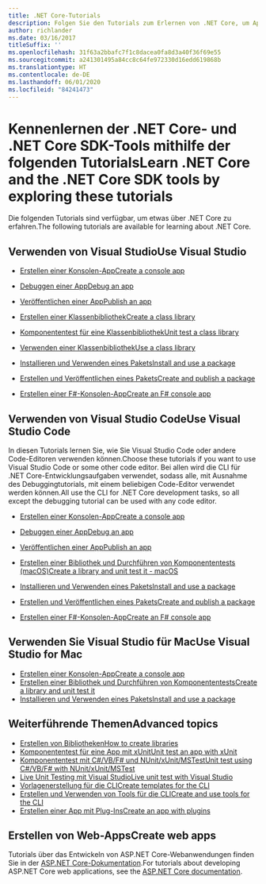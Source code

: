 ```yaml
---
title: .NET Core-Tutorials
description: Folgen Sie den Tutorials zum Erlernen von .NET Core, um Apps und Bibliotheken für Mac, Linux und Windows zu erstellen.
author: richlander
ms.date: 03/16/2017
titleSuffix: ''
ms.openlocfilehash: 31f63a2bbafc7f1c8dacea0fa8d3a40f36f69e55
ms.sourcegitcommit: a241301495a84cc8c64fe972330d16edd619868b
ms.translationtype: HT
ms.contentlocale: de-DE
ms.lasthandoff: 06/01/2020
ms.locfileid: "84241473"
---
```

# <a name="learn-net-core-and-the-net-core-sdk-tools-by-exploring-these-tutorials"></a><span data-ttu-id="4632c-103">Kennenlernen der .NET Core- und .NET Core SDK-Tools mithilfe der folgenden Tutorials</span><span class="sxs-lookup"><span data-stu-id="4632c-103">Learn .NET Core and the .NET Core SDK tools by exploring these tutorials</span></span>

<span data-ttu-id="4632c-104">Die folgenden Tutorials sind verfügbar, um etwas über .NET Core zu erfahren.</span><span class="sxs-lookup"><span data-stu-id="4632c-104">The following tutorials are available for learning about .NET Core.</span></span>

## <a name="use-visual-studio"></a><span data-ttu-id="4632c-105">Verwenden von Visual Studio</span><span class="sxs-lookup"><span data-stu-id="4632c-105">Use Visual Studio</span></span>

- [<span data-ttu-id="4632c-106">Erstellen einer Konsolen-App</span><span class="sxs-lookup"><span data-stu-id="4632c-106">Create a console app</span></span>](with-visual-studio.md)
- [<span data-ttu-id="4632c-107">Debuggen einer App</span><span class="sxs-lookup"><span data-stu-id="4632c-107">Debug an app</span></span>](debugging-with-visual-studio.md)
- [<span data-ttu-id="4632c-108">Veröffentlichen einer App</span><span class="sxs-lookup"><span data-stu-id="4632c-108">Publish an app</span></span>](publishing-with-visual-studio.md)
- [<span data-ttu-id="4632c-109">Erstellen einer Klassenbibliothek</span><span class="sxs-lookup"><span data-stu-id="4632c-109">Create a class library</span></span>](library-with-visual-studio.md)
- [<span data-ttu-id="4632c-110">Komponententest für eine Klassenbibliothek</span><span class="sxs-lookup"><span data-stu-id="4632c-110">Unit test a class library</span></span>](testing-library-with-visual-studio.md)
- [<span data-ttu-id="4632c-111">Verwenden einer Klassenbibliothek</span><span class="sxs-lookup"><span data-stu-id="4632c-111">Use a class library</span></span>](consuming-library-with-visual-studio.md)
- [<span data-ttu-id="4632c-112">Installieren und Verwenden eines Pakets</span><span class="sxs-lookup"><span data-stu-id="4632c-112">Install and use a package</span></span>](/nuget/quickstart/install-and-use-a-package-in-visual-studio)
- [<span data-ttu-id="4632c-113">Erstellen und Veröffentlichen eines Pakets</span><span class="sxs-lookup"><span data-stu-id="4632c-113">Create and publish a package</span></span>](/nuget/quickstart/create-and-publish-a-package-using-visual-studio)

- [<span data-ttu-id="4632c-114">Erstellen einer F#-Konsolen-App</span><span class="sxs-lookup"><span data-stu-id="4632c-114">Create an F# console app</span></span>](../../fsharp/get-started/get-started-visual-studio.md)

## <a name="use-visual-studio-code"></a><span data-ttu-id="4632c-115">Verwenden von Visual Studio Code</span><span class="sxs-lookup"><span data-stu-id="4632c-115">Use Visual Studio Code</span></span>

<span data-ttu-id="4632c-116">In diesen Tutorials lernen Sie, wie Sie Visual Studio Code oder andere Code-Editoren verwenden können.</span><span class="sxs-lookup"><span data-stu-id="4632c-116">Choose these tutorials if you want to use Visual Studio Code or some other code editor.</span></span> <span data-ttu-id="4632c-117">Bei allen wird die CLI für .NET Core-Entwicklungsaufgaben verwendet, sodass alle, mit Ausnahme des Debuggingtutorials, mit einem beliebigen Code-Editor verwendet werden können.</span><span class="sxs-lookup"><span data-stu-id="4632c-117">All use the CLI for .NET Core development tasks, so all except the debugging tutorial can be used with any code editor.</span></span>

- [<span data-ttu-id="4632c-118">Erstellen einer Konsolen-App</span><span class="sxs-lookup"><span data-stu-id="4632c-118">Create a console app</span></span>](with-visual-studio-code.md)
- [<span data-ttu-id="4632c-119">Debuggen einer App</span><span class="sxs-lookup"><span data-stu-id="4632c-119">Debug an app</span></span>](debugging-with-visual-studio-code.md)
- [<span data-ttu-id="4632c-120">Veröffentlichen einer App</span><span class="sxs-lookup"><span data-stu-id="4632c-120">Publish an app</span></span>](publishing-with-visual-studio-code.md)
- [<span data-ttu-id="4632c-121">Erstellen einer Bibliothek und Durchführen von Komponententests (macOS)</span><span class="sxs-lookup"><span data-stu-id="4632c-121">Create a library and unit test it - macOS</span></span>](using-on-macos.md)
- [<span data-ttu-id="4632c-122">Installieren und Verwenden eines Pakets</span><span class="sxs-lookup"><span data-stu-id="4632c-122">Install and use a package</span></span>](/nuget/quickstart/install-and-use-a-package-using-the-dotnet-cli)
- [<span data-ttu-id="4632c-123">Erstellen und Veröffentlichen eines Pakets</span><span class="sxs-lookup"><span data-stu-id="4632c-123">Create and publish a package</span></span>](/nuget/quickstart/create-and-publish-a-package-using-the-dotnet-cli)

- [<span data-ttu-id="4632c-124">Erstellen einer F#-Konsolen-App</span><span class="sxs-lookup"><span data-stu-id="4632c-124">Create an F# console app</span></span>](../../fsharp/get-started/get-started-vscode.md)

## <a name="use-visual-studio-for-mac"></a><span data-ttu-id="4632c-125">Verwenden Sie Visual Studio für Mac</span><span class="sxs-lookup"><span data-stu-id="4632c-125">Use Visual Studio for Mac</span></span>

- [<span data-ttu-id="4632c-126">Erstellen einer Konsolen-App</span><span class="sxs-lookup"><span data-stu-id="4632c-126">Create a console app</span></span>](using-on-mac-vs.md)
- [<span data-ttu-id="4632c-127">Erstellen einer Bibliothek und Durchführen von Komponententests</span><span class="sxs-lookup"><span data-stu-id="4632c-127">Create a library and unit test it</span></span>](using-on-mac-vs-full-solution.md)
- [<span data-ttu-id="4632c-128">Installieren und Verwenden eines Pakets</span><span class="sxs-lookup"><span data-stu-id="4632c-128">Install and use a package</span></span>](/nuget/quickstart/install-and-use-a-package-in-visual-studio-mac)

## <a name="advanced-topics"></a><span data-ttu-id="4632c-129">Weiterführende Themen</span><span class="sxs-lookup"><span data-stu-id="4632c-129">Advanced topics</span></span>

- [<span data-ttu-id="4632c-130">Erstellen von Bibliotheken</span><span class="sxs-lookup"><span data-stu-id="4632c-130">How to create libraries</span></span>](libraries.md)
- [<span data-ttu-id="4632c-131">Komponententest für eine App mit xUnit</span><span class="sxs-lookup"><span data-stu-id="4632c-131">Unit test an app with xUnit</span></span>](testing-with-cli.md)
- [<span data-ttu-id="4632c-132">Komponententest mit C#/VB/F# und NUnit/xUnit/MSTest</span><span class="sxs-lookup"><span data-stu-id="4632c-132">Unit test using C#/VB/F# with NUnit/xUnit/MSTest</span></span>](../testing/index.md)
- [<span data-ttu-id="4632c-133">Live Unit Testing mit Visual Studio</span><span class="sxs-lookup"><span data-stu-id="4632c-133">Live unit test with Visual Studio</span></span>](/visualstudio/test/live-unit-testing-start)
- [<span data-ttu-id="4632c-134">Vorlagenerstellung für die CLI</span><span class="sxs-lookup"><span data-stu-id="4632c-134">Create templates for the CLI</span></span>](cli-templates-create-item-template.md)
- [<span data-ttu-id="4632c-135">Erstellen und Verwenden von Tools für die CLI</span><span class="sxs-lookup"><span data-stu-id="4632c-135">Create and use tools for the CLI</span></span>](../tools/global-tools-how-to-create.md)
- [<span data-ttu-id="4632c-136">Erstellen einer App mit Plug-Ins</span><span class="sxs-lookup"><span data-stu-id="4632c-136">Create an app with plugins</span></span>](creating-app-with-plugin-support.md)

## <a name="create-web-apps"></a><span data-ttu-id="4632c-137">Erstellen von Web-Apps</span><span class="sxs-lookup"><span data-stu-id="4632c-137">Create web apps</span></span>

<span data-ttu-id="4632c-138">Tutorials über das Entwickeln von ASP.NET Core-Webanwendungen finden Sie in der [ASP.NET Core-Dokumentation](/aspnet/core/).</span><span class="sxs-lookup"><span data-stu-id="4632c-138">For tutorials about developing ASP.NET Core web applications, see the [ASP.NET Core documentation](/aspnet/core/).</span></span>
